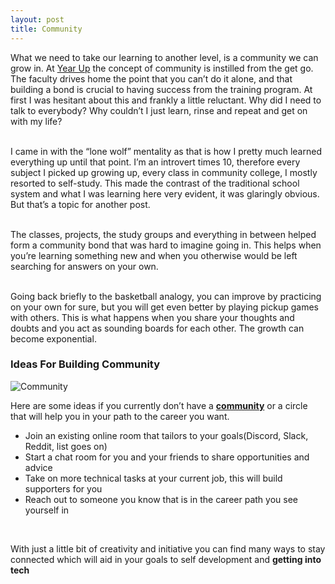 ```yaml
---
layout: post
title: Community
---
```


What we need to take our learning to another level, is a community we can grow in. 
At [Year Up](https://www.yearup.org/students/what-we-offer) the concept of community is instilled from the get go. The faculty drives home the point that you can’t do it alone, and that building a bond is crucial to having success from the training program. At first I was hesitant about this and frankly a little reluctant. Why did I need to talk to everybody? Why couldn’t I just learn, rinse and repeat and get on with my life?  
<br>

I came in with the “lone wolf” mentality as that is how I pretty much learned everything up until that point. I’m an introvert times 10, therefore every subject I picked up growing up, every class in community college, I mostly resorted to self-study. This made the contrast of the traditional school system and what I was learning here very evident, it was glaringly obvious. But that’s a topic for another post.  
<br>

The classes, projects, the study groups and everything in between helped form a community bond that was hard to imagine going in. This helps when you’re learning something new and when you otherwise would be left searching for answers on your own.  
<br>

Going back briefly to the basketball analogy, you can improve by practicing on your own for sure, but you will get even better by playing pickup games with others. This is what happens when you share your thoughts and doubts and you act as sounding boards for each other. The growth can become exponential.
<br>

### Ideas For Building Community 

![Community]({{site.baseurl}}/images/community.jpeg)  


Here are some ideas if you currently don’t have a **[community](https://careerkarma.com/)** or a circle that will help you in your path to the career you want.

- Join an existing online room that tailors to your goals(Discord, Slack, Reddit, list goes on)
- Start a chat room for you and your friends to share opportunities and advice
- Take on more technical tasks at your current job, this will build supporters for you
- Reach out to someone you know that is in the career path you see yourself in  
<br>

With just a little bit of creativity and initiative you can find many ways to stay connected which will aid in your goals to self development and **getting into tech**

